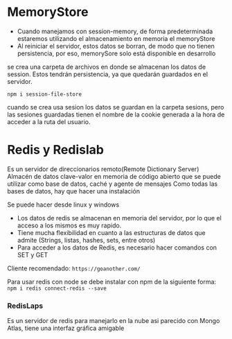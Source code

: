 # MemoryStore

- Cuando manejamos con session-memory, de forma predeterminada estaremos utilizando el almacenamiento en memoria el memoryStore
- Al reiniciar el servidor, estos datos se borran, de modo que no tienen persistencia, por eso, memorySore solo está disponible en desarrollo

se crea una carpeta de archivos en donde se almacenan los datos de session. Estos tendrán persistencia, ya que quedarán guardados en el servidor.

`npm i session-file-store`

cuando se crea usa sesion los datos se guardan en la carpeta sesions, pero las sesiones guardadas tienen el nombre de la cookie generada a la hora de acceder a la ruta del usuario.

# Redis y Redislab

Es un servidor de direccionarios remoto(Remote Dictionary Server)
Almacén de datos clave-valor en memoria de código abierto que se puede utilizar como base de datos, caché y agente de mensajes
Como todas las bases de datos, hay que hacer una instalación

Se puede hacer desde linux y windows

- Los datos de redis se almacenan en memoria del servidor, por lo que el acceso a los mismos es muy rapido.
- Tiene mucha flexibilidad en cuanto a las estructuras de datos que admite (Strings, listas, hashes, sets, entre otros)
- Para acceder a los datos de Redis, es necesario hacer comandos con SET y GET

Cliente recomendado: `https://goanother.com/`

Para usar redis con node se debe instalar con npm de la siguiente forma: `npm i redis connect-redis --save`

### RedisLaps

Es un servidor de redis para manejarlo en la nube asi parecido con Mongo Atlas, tiene una interfaz gráfica amigable